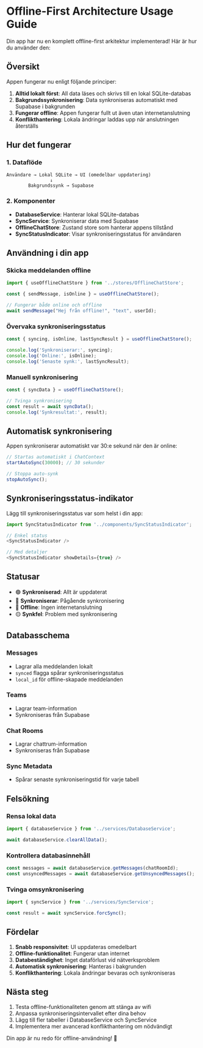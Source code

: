 # Offline-First Architecture Usage Guide

Din app har nu en komplett offline-first arkitektur implementerad! Här är hur du använder den:

## Översikt

Appen fungerar nu enligt följande principer:
1. **Alltid lokalt först**: All data läses och skrivs till en lokal SQLite-databas
2. **Bakgrundssynkronisering**: Data synkroniseras automatiskt med Supabase i bakgrunden
3. **Fungerar offline**: Appen fungerar fullt ut även utan internetanslutning
4. **Konflikthantering**: Lokala ändringar laddas upp när anslutningen återställs

## Hur det fungerar

### 1. Dataflöde

```
Användare → Lokal SQLite → UI (omedelbar uppdatering)
                ↓
        Bakgrundssynk → Supabase
```

### 2. Komponenter

- **DatabaseService**: Hanterar lokal SQLite-databas
- **SyncService**: Synkroniserar data med Supabase
- **OfflineChatStore**: Zustand store som hanterar appens tillstånd
- **SyncStatusIndicator**: Visar synkroniseringsstatus för användaren

## Användning i din app

### Skicka meddelanden offline

```typescript
import { useOfflineChatStore } from '../stores/OfflineChatStore';

const { sendMessage, isOnline } = useOfflineChatStore();

// Fungerar både online och offline
await sendMessage("Hej från offline!", "text", userId);
```

### Övervaka synkroniseringsstatus

```typescript
const { syncing, isOnline, lastSyncResult } = useOfflineChatStore();

console.log('Synkroniserar:', syncing);
console.log('Online:', isOnline);
console.log('Senaste synk:', lastSyncResult);
```

### Manuell synkronisering

```typescript
const { syncData } = useOfflineChatStore();

// Tvinga synkronisering
const result = await syncData();
console.log('Synkresultat:', result);
```

## Automatisk synkronisering

Appen synkroniserar automatiskt var 30:e sekund när den är online:

```typescript
// Startas automatiskt i ChatContext
startAutoSync(30000); // 30 sekunder

// Stoppa auto-synk
stopAutoSync();
```

## Synkroniseringsstatus-indikator

Lägg till synkroniseringsstatus var som helst i din app:

```typescript
import SyncStatusIndicator from '../components/SyncStatusIndicator';

// Enkel status
<SyncStatusIndicator />

// Med detaljer
<SyncStatusIndicator showDetails={true} />
```

## Statusar

- 🟢 **Synkroniserad**: Allt är uppdaterat
- 🔄 **Synkroniserar**: Pågående synkronisering
- 🔴 **Offline**: Ingen internetanslutning
- 🟡 **Synkfel**: Problem med synkronisering

## Databasschema

### Messages
- Lagrar alla meddelanden lokalt
- `synced` flagga spårar synkroniseringsstatus
- `local_id` för offline-skapade meddelanden

### Teams
- Lagrar team-information
- Synkroniseras från Supabase

### Chat Rooms
- Lagrar chattrum-information
- Synkroniseras från Supabase

### Sync Metadata
- Spårar senaste synkroniseringstid för varje tabell

## Felsökning

### Rensa lokal data
```typescript
import { databaseService } from '../services/DatabaseService';

await databaseService.clearAllData();
```

### Kontrollera databasinnehåll
```typescript
const messages = await databaseService.getMessages(chatRoomId);
const unsyncedMessages = await databaseService.getUnsyncedMessages();
```

### Tvinga omsynkronisering
```typescript
import { syncService } from '../services/SyncService';

const result = await syncService.forcSync();
```

## Fördelar

1. **Snabb responsivitet**: UI uppdateras omedelbart
2. **Offline-funktionalitet**: Fungerar utan internet
3. **Databeständighet**: Inget dataförlust vid nätverksproblem
4. **Automatisk synkronisering**: Hanteras i bakgrunden
5. **Konflikthantering**: Lokala ändringar bevaras och synkroniseras

## Nästa steg

1. Testa offline-funktionaliteten genom att stänga av wifi
2. Anpassa synkroniseringsintervallet efter dina behov
3. Lägg till fler tabeller i DatabaseService och SyncService
4. Implementera mer avancerad konflikthantering om nödvändigt

Din app är nu redo för offline-användning! 🎉
